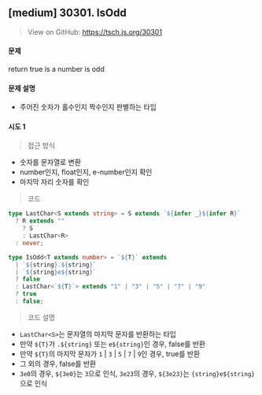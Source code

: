 ## [medium] 30301. IsOdd

> View on GitHub: https://tsch.js.org/30301

#### 문제

return true is a number is odd

#### 문제 설명

- 주어진 숫자가 홀수인지 짝수인지 판별하는 타입

#### 시도 1

> 접근 방식

- 숫자를 문자열로 변환
- number인지, float인지, e-number인지 확인
- 마지막 자리 숫자를 확인

> 코드

```ts
type LastChar<S extends string> = S extends `${infer _}${infer R}`
  ? R extends ""
    ? S
    : LastChar<R>
  : never;

type IsOdd<T extends number> = `${T}` extends
  | `${string}.${string}`
  | `${string}e${string}`
  ? false
  : LastChar<`${T}`> extends "1" | "3" | "5" | "7" | "9"
  ? true
  : false;
```

> 코드 설명

- `LastChar<S>`는 문자열의 마지막 문자를 반환하는 타입
- 만약 `${T}`가 `.${string}` 또는 `e${string}`인 경우, false를 반환
- 만약 `${T}`의 마지막 문자가 `1` | `3` | `5` | `7` | `9`인 경우, true를 반환
- 그 외의 경우, false를 반환
- `3e0`의 경우, `${3e0}`는 `3`으로 인식, `3e23`의 경우, `${3e23}`는 `{string}e${string}`으로 인식
